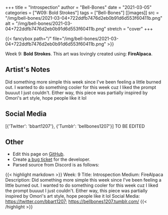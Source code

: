 +++
title =       "Introspection"
author =      "Bell-Bones"
date =        "2021-03-05"
categories =  ["W09: Bold Strokes"]
tags =        ["Bell-Bones"]
[[images]]
                      src = "/img/bell-bones/2021-03-04+722ddfb7476d2eb0b91d6d553f60411b.png"
                      alt = "/img/bell-bones/2021-03-04+722ddfb7476d2eb0b91d6d553f60411b.png"
                      stretch = "cover"
+++


{{< fancybox path="/" file="/img/bell-bones/2021-03-04+722ddfb7476d2eb0b91d6d553f60411b.png" >}}


Week 9: **Bold Strokes**. This art was lovingly created using: **FireAlpaca**.

## Artist's Notes

Did something more simple this week since I've been feeling a little burned out. I wanted to do something cooler for this week cuz I liked the prompt buuuut I just couldn't. Either way, this piece was partially inspired by Omori's art style, hope people like it lol

## Social Media

[{'Twitter': 'bbart1207'}, {'Tumblr': 'bellbones1207'}] TO BE EDITED

## Other

- Edit this page on [GitHub](https://github.com/teaminkling/web-refresh/edit/main/blog/content/blog/bell-bones-week-9-9eca.md).
- Create [a bug ticket](https://github.com/teaminkling/web-refresh/issues/new?assignees=&labels=bug&template=problem-report.md&title=) for the developer.
- Parsed source from Discord is as follows:

{{< highlight markdown >}}
Week: 9
Title: Introspection
Medium: FireAlpaca
Description: Did something more simple this week since I've been feeling a little burned out. I wanted to do something cooler for this week cuz I liked the prompt buuuut I just couldn't. Either way, this piece was partially inspired by Omori's art style, hope people like it lol
Social Media: https://twitter.com/bbart1207; https://bellbones1207.tumblr.com/
{{< /highlight >}}